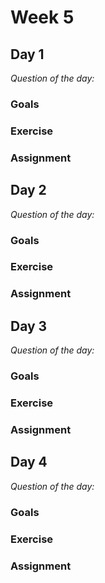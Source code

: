# Week 5

## Day 1

*Question of the day:*

### Goals

### Exercise

### Assignment


## Day 2

*Question of the day:*

### Goals

### Exercise

### Assignment


## Day 3

*Question of the day:*

### Goals

### Exercise

### Assignment


## Day 4

*Question of the day:*

### Goals

### Exercise

### Assignment
